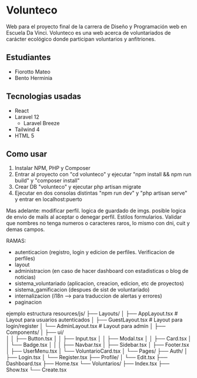 # Volunteco

Web para el proyecto final de la carrera de Diseño y Programación web en Escuela Da Vinci.
Volunteco es una web acerca de voluntariados de carácter ecológico donde participan voluntarios y anfitriones.

## Estudiantes
- Fiorotto Mateo
- Bento Herminia

## Tecnologias usadas
- React
- Laravel 12
    - Laravel Breeze
- Tailwind 4
- HTML 5

## Como usar
1. Instalar NPM, PHP y Composer
2. Entrar al proyecto con "cd volunteco" y ejecutar "npm install && npm run build" y "composer install"
3. Crear DB "volunteco" y ejecutar php artisan migrate
4. Ejecutar en dos consolas distintas "npm run dev" y "php artisan serve" y entrar en localhost:puerto

Mas adelante: modificar perfil. logica de guardado de imgs. posible logica de envio de mails al aceptar o denegar perfil. Estilos formularios. Validar que nombres no tenga numeros o caracteres raros, lo mismo con dni, cuit y demas campos.

RAMAS: 
- autenticacion (registro, login y edicion de perfiles. Verificacion de perfiles) 
- layout
- administracion (en caso de hacer dashboard con estadisticas o blog de noticias)
- sistema_voluntariado (aplicacion, creacion, edicion, etc de proyectos)
- sistema_gamificacion (despues de sist de voluntariado)
- internalizacion (i18n --> para traduccion de alertas y errores)
- paginacion

ejemplo estructura
resources/js/
├── Layouts/
│   ├── AppLayout.tsx          # Layout para usuarios autenticados
│   ├── GuestLayout.tsx        # Layout para login/register
│   └── AdminLayout.tsx        # Layout para admin 
│
├── Components/
│   ├── ui/                 
│   │   ├── Button.tsx
│   │   ├── Input.tsx
│   │   ├── Modal.tsx
│   │   ├── Card.tsx
│   │   └── Badge.tsx
│   │
│   ├── Navbar.tsx
│   ├── Sidebar.tsx
│   ├── Footer.tsx
│   ├── UserMenu.tsx
│   └── VoluntarioCard.tsx
│
└── Pages/
    ├── Auth/
    │   ├── Login.tsx
    │   └── Register.tsx
    ├── Profile/
    │   └── Edit.tsx
    ├── Dashboard.tsx
    ├── Home.tsx
    └── Voluntarios/
        ├── Index.tsx
        ├── Show.tsx
        └── Create.tsx

